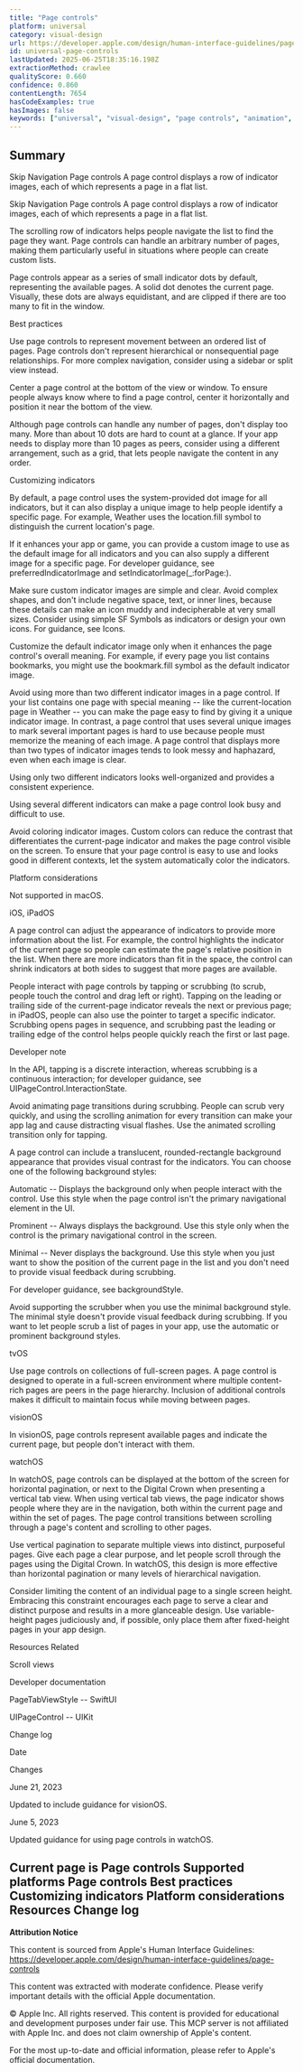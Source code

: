 ```yaml
---
title: "Page controls"
platform: universal
category: visual-design
url: https://developer.apple.com/design/human-interface-guidelines/page-controls
id: universal-page-controls
lastUpdated: 2025-06-25T18:35:16.198Z
extractionMethod: crawlee
qualityScore: 0.660
confidence: 0.860
contentLength: 7654
hasCodeExamples: true
hasImages: false
keywords: ["universal", "visual-design", "page controls", "animation", "color", "controls", "design", "feedback", "icons", "images"]
---
```

## Summary

Skip Navigation
Page controls
A page control displays a row of indicator images, each of which represents a page in a flat list.

Skip Navigation
Page controls
A page control displays a row of indicator images, each of which represents a page in a flat list.

The scrolling row of indicators helps people navigate the list to find the page they want. Page controls can handle an arbitrary number of pages, making them particularly useful in situations where people can create custom lists.

Page controls appear as a series of small indicator dots by default, representing the available pages. A solid dot denotes the current page. Visually, these dots are always equidistant, and are clipped if there are too many to fit in the window.

Best practices

Use page controls to represent movement between an ordered list of pages. Page controls don't represent hierarchical or nonsequential page relationships. For more complex navigation, consider using a sidebar or split view instead.

Center a page control at the bottom of the view or window. To ensure people always know where to find a page control, center it horizontally and position it near the bottom of the view.

Although page controls can handle any number of pages, don't display too many. More than about 10 dots are hard to count at a glance. If your app needs to display more than 10 pages as peers, consider using a different arrangement‚ such as a grid, that lets people navigate the content in any order.

Customizing indicators

By default, a page control uses the system-provided dot image for all indicators, but it can also display a unique image to help people identify a specific page. For example, Weather uses the location.fill symbol to distinguish the current location's page.

If it enhances your app or game, you can provide a custom image to use as the default image for all indicators and you can also supply a different image for a specific page. For developer guidance, see preferredIndicatorImage and setIndicatorImage(_:forPage:).

Make sure custom indicator images are simple and clear. Avoid complex shapes, and don't include negative space, text, or inner lines, because these details can make an icon muddy and indecipherable at very small sizes. Consider using simple SF Symbols as indicators or design your own icons. For guidance, see Icons.

Customize the default indicator image only when it enhances the page control's overall meaning. For example, if every page you list contains bookmarks, you might use the bookmark.fill symbol as the default indicator image.

Avoid using more than two different indicator images in a page control. If your list contains one page with special meaning -- like the current-location page in Weather -- you can make the page easy to find by giving it a unique indicator image. In contrast, a page control that uses several unique images to mark several important pages is hard to use because people must memorize the meaning of each image. A page control that displays more than two types of indicator images tends to look messy and haphazard, even when each image is clear.

Using only two different indicators looks well-organized and provides a consistent experience.

Using several different indicators can make a page control look busy and difficult to use.

Avoid coloring indicator images. Custom colors can reduce the contrast that differentiates the current-page indicator and makes the page control visible on the screen. To ensure that your page control is easy to use and looks good in different contexts, let the system automatically color the indicators.

Platform considerations

Not supported in macOS.

iOS, iPadOS

A page control can adjust the appearance of indicators to provide more information about the list. For example, the control highlights the indicator of the current page so people can estimate the page's relative position in the list. When there are more indicators than fit in the space, the control can shrink indicators at both sides to suggest that more pages are available.

People interact with page controls by tapping or scrubbing (to scrub, people touch the control and drag left or right). Tapping on the leading or trailing side of the current-page indicator reveals the next or previous page; in iPadOS, people can also use the pointer to target a specific indicator. Scrubbing opens pages in sequence, and scrubbing past the leading or trailing edge of the control helps people quickly reach the first or last page.

Developer note

In the API, tapping is a discrete interaction, whereas scrubbing is a continuous interaction; for developer guidance, see UIPageControl.InteractionState.

Avoid animating page transitions during scrubbing. People can scrub very quickly, and using the scrolling animation for every transition can make your app lag and cause distracting visual flashes. Use the animated scrolling transition only for tapping.

A page control can include a translucent, rounded-rectangle background appearance that provides visual contrast for the indicators. You can choose one of the following background styles:

Automatic -- Displays the background only when people interact with the control. Use this style when the page control isn't the primary navigational element in the UI.

Prominent -- Always displays the background. Use this style only when the control is the primary navigational control in the screen.

Minimal -- Never displays the background. Use this style when you just want to show the position of the current page in the list and you don't need to provide visual feedback during scrubbing.

For developer guidance, see backgroundStyle.

Avoid supporting the scrubber when you use the minimal background style. The minimal style doesn't provide visual feedback during scrubbing. If you want to let people scrub a list of pages in your app, use the automatic or prominent background styles.

tvOS

Use page controls on collections of full-screen pages. A page control is designed to operate in a full-screen environment where multiple content-rich pages are peers in the page hierarchy. Inclusion of additional controls makes it difficult to maintain focus while moving between pages.

visionOS

In visionOS, page controls represent available pages and indicate the current page, but people don't interact with them.

watchOS

In watchOS, page controls can be displayed at the bottom of the screen for horizontal pagination, or next to the Digital Crown when presenting a vertical tab view. When using vertical tab views, the page indicator shows people where they are in the navigation, both within the current page and within the set of pages. The page control transitions between scrolling through a page's content and scrolling to other pages.

Use vertical pagination to separate multiple views into distinct, purposeful pages. Give each page a clear purpose, and let people scroll through the pages using the Digital Crown. In watchOS, this design is more effective than horizontal pagination or many levels of hierarchical navigation.

Consider limiting the content of an individual page to a single screen height. Embracing this constraint encourages each page to serve a clear and distinct purpose and results in a more glanceable design. Use variable-height pages judiciously and, if possible, only place them after fixed-height pages in your app design.

Resources
Related

Scroll views

Developer documentation

PageTabViewStyle -- SwiftUI

UIPageControl -- UIKit

Change log

Date

Changes

June 21, 2023

Updated to include guidance for visionOS.

June 5, 2023

Updated guidance for using page controls in watchOS.

Current page is Page controls
Supported platforms
Page controls
Best practices
Customizing indicators
Platform considerations
Resources
Change log
---

**Attribution Notice**

This content is sourced from Apple's Human Interface Guidelines: https://developer.apple.com/design/human-interface-guidelines/page-controls

This content was extracted with moderate confidence. Please verify important details with the official Apple documentation.

© Apple Inc. All rights reserved. This content is provided for educational and development purposes under fair use. This MCP server is not affiliated with Apple Inc. and does not claim ownership of Apple's content.

For the most up-to-date and official information, please refer to Apple's official documentation.
